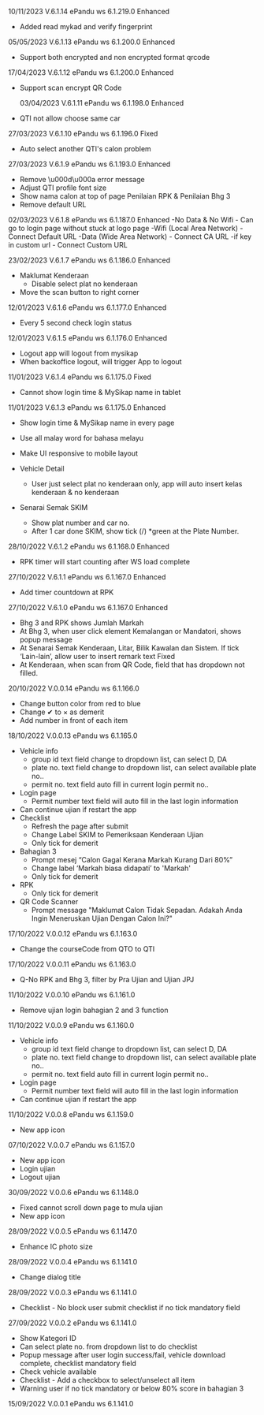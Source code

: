 10/11/2023 V.6.1.14
ePandu ws 6.1.219.0
Enhanced

- Added read mykad and verify fingerprint

05/05/2023 V.6.1.13
ePandu ws 6.1.200.0
Enhanced

- Support both encrypted and non encrypted format qrcode

17/04/2023 V.6.1.12
ePandu ws 6.1.200.0
Enhanced

- Support scan encrypt QR Code

  03/04/2023 V.6.1.11
  ePandu ws 6.1.198.0
  Enhanced

- QTI not allow choose same car

27/03/2023 V.6.1.10
ePandu ws 6.1.196.0
Fixed

- Auto select another QTI's calon problem

27/03/2023 V.6.1.9
ePandu ws 6.1.193.0
Enhanced

- Remove \u000d\u000a error message
- Adjust QTI profile font size
- Show nama calon at top of page Penilaian RPK & Penilaian Bhg 3
- Remove default URL

02/03/2023 V.6.1.8
ePandu ws 6.1.187.0
Enhanced
-No Data & No Wifi - Can go to login page without stuck at logo page
-Wifi (Local Area Network) - Connect Default URL
-Data (Wide Area Network) - Connect CA URL
-if key in custom url - Connect Custom URL

23/02/2023 V.6.1.7
ePandu ws 6.1.186.0
Enhanced

- Maklumat Kenderaan
  - Disable select plat no kenderaan
- Move the scan button to right corner

12/01/2023 V.6.1.6
ePandu ws 6.1.177.0
Enhanced

- Every 5 second check login status

12/01/2023 V.6.1.5
ePandu ws 6.1.176.0
Enhanced

- Logout app will logout from mysikap
- When backoffice logout, will trigger App to logout

11/01/2023 V.6.1.4
ePandu ws 6.1.175.0
Fixed

- Cannot show login time & MySikap name in tablet

11/01/2023 V.6.1.3
ePandu ws 6.1.175.0
Enhanced

- Show login time & MySikap name in every page
- Use all malay word for bahasa melayu
- Make UI responsive to mobile layout

- Vehicle Detail

  - User just select plat no kenderaan only, app will auto insert kelas kenderaan & no kenderaan

- Senarai Semak SKIM
  - Show plat number and car no.
  - After 1 car done SKIM, show tick (/) \*green at the Plate Number.

28/10/2022 V.6.1.2
ePandu ws 6.1.168.0
Enhanced

- RPK timer will start counting after WS load complete

27/10/2022 V.6.1.1
ePandu ws 6.1.167.0
Enhanced

- Add timer countdown at RPK

27/10/2022 V.6.1.0
ePandu ws 6.1.167.0
Enhanced

- Bhg 3 and RPK shows Jumlah Markah
- At Bhg 3, when user click element Kemalangan or Mandatori, shows popup message
- At Senarai Semak Kenderaan, Litar, Bilik Kawalan dan Sistem. If tick ‘Lain-lain’, allow user to insert remark text
  Fixed
- At Kenderaan, when scan from QR Code, field that has dropdown not filled.

20/10/2022 V.0.0.14
ePandu ws 6.1.166.0

- Change button color from red to blue
- Change ✔ to × as demerit
- Add number in front of each item

18/10/2022 V.0.0.13
ePandu ws 6.1.165.0

- Vehicle info
  - group id text field change to dropdown list, can select D, DA
  - plate no. text field change to dropdown list, can select available plate no..
  - permit no. text field auto fill in current login permit no..
- Login page
  - Permit number text field will auto fill in the last login information
- Can continue ujian if restart the app
- Checklist
  - Refresh the page after submit
  - Change Label SKIM to Pemeriksaan Kenderaan Ujian
  - Only tick for demerit
- Bahagian 3
  - Prompt mesej “Calon Gagal Kerana Markah Kurang Dari 80%”
  - Change label ‘Markah biasa didapati’ to 'Markah'
  - Only tick for demerit
- RPK
  - Only tick for demerit
- QR Code Scanner
  - Prompt message "Maklumat Calon Tidak Sepadan. Adakah Anda Ingin Meneruskan Ujian Dengan Calon Ini?"

17/10/2022 V.0.0.12
ePandu ws 6.1.163.0

- Change the courseCode from QTO to QTI

17/10/2022 V.0.0.11
ePandu ws 6.1.163.0

- Q-No RPK and Bhg 3, filter by Pra Ujian and Ujian JPJ

11/10/2022 V.0.0.10
ePandu ws 6.1.161.0

- Remove ujian login bahagian 2 and 3 function

11/10/2022 V.0.0.9
ePandu ws 6.1.160.0

- Vehicle info
  - group id text field change to dropdown list, can select D, DA
  - plate no. text field change to dropdown list, can select available plate no..
  - permit no. text field auto fill in current login permit no..
- Login page
  - Permit number text field will auto fill in the last login information
- Can continue ujian if restart the app

11/10/2022 V.0.0.8
ePandu ws 6.1.159.0

- New app icon

07/10/2022 V.0.0.7
ePandu ws 6.1.157.0

- New app icon
- Login ujian
- Logout ujian

30/09/2022 V.0.0.6
ePandu ws 6.1.148.0

- Fixed cannot scroll down page to mula ujian
- New app icon

28/09/2022 V.0.0.5
ePandu ws 6.1.147.0

- Enhance IC photo size

28/09/2022 V.0.0.4
ePandu ws 6.1.141.0

- Change dialog title

28/09/2022 V.0.0.3
ePandu ws 6.1.141.0

- Checklist - No block user submit checklist if no tick mandatory field

27/09/2022 V.0.0.2
ePandu ws 6.1.141.0

- Show Kategori ID
- Can select plate no. from dropdown list to do checklist
- Popup message after user login success/fail, vehicle download complete, checklist mandatory field
- Check vehicle available
- Checklist - Add a checkbox to select/unselect all item
- Warning user if no tick mandatory or below 80% score in bahagian 3

15/09/2022 V.0.0.1
ePandu ws 6.1.141.0
